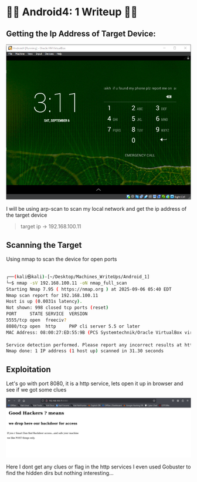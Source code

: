 # 📳📳 Android4: 1 Writeup 📳📳

## Getting the Ip Address of Target Device:

![device screen](screenshots/screen.png)

I will be using arp-scan to scan my local network and get the ip address of the target device

> target ip -> 192.168.100.11

## Scanning the Target 

Using nmap to scan the device for open ports

```bash

┌──(kali㉿kali)-[~/Desktop/Machines_WriteUps/Android_1]
└─$ nmap -sV 192.168.100.11 -oN nmap_full_scan
Starting Nmap 7.95 ( https://nmap.org ) at 2025-09-06 05:40 EDT
Nmap scan report for 192.168.100.11
Host is up (0.0031s latency).
Not shown: 998 closed tcp ports (reset)
PORT     STATE SERVICE  VERSION
5555/tcp open  freeciv?
8080/tcp open  http     PHP cli server 5.5 or later
MAC Address: 08:00:27:ED:55:9B (PCS Systemtechnik/Oracle VirtualBox virtual NIC)

Service detection performed. Please report any incorrect results at https://nmap.org/submit/ .
Nmap done: 1 IP address (1 host up) scanned in 31.30 seconds

```

## Exploitation

Let's go with port 8080, it is a http service, lets open it up in browser and see if we got some clues

![http service](screenshots/browser.png)

Here I dont get any clues or flag in the http services I even used Gobuster to find the hidden dirs but nothing interesting...